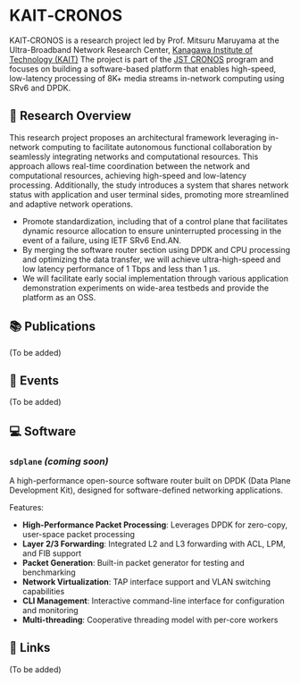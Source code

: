 # KAIT‑CRONOS

KAIT‑CRONOS is a research project led by Prof. Mitsuru Maruyama at the Ultra-Broadband Network Research Center, [Kanagawa Institute of Technology (KAIT)](https://www.kait.jp/)
The project is part of the [JST CRONOS](https://www.jst.go.jp/kisoken/cronos/overview/index.html) program and focuses on building a software-based platform that enables high-speed, low-latency processing of 8K+ media streams in-network computing using SRv6 and DPDK.

## 🧭 Research Overview

This research project proposes an architectural framework leveraging in-network computing to facilitate autonomous functional collaboration by seamlessly integrating networks and computational resources. 
This approach allows real-time coordination between the network and computational resources, achieving high-speed and low-latency processing. Additionally, the study introduces a system that shares network status with application and user terminal sides, promoting more streamlined and adaptive network operations.

- Promote standardization, including that of a control plane that facilitates dynamic resource allocation to ensure uninterrupted processing in the event of a failure, using IETF SRv6 End.AN.
- By merging the software router section using DPDK and CPU processing and optimizing the data transfer, we will achieve ultra-high-speed and low latency performance of 1 Tbps and less than 1 μs.
- We will facilitate early social implementation through various application demonstration experiments on wide-area testbeds and provide the platform as an OSS.

## 📚 Publications

(To be added)

## 📅 Events

(To be added)

## 💻 Software

### `sdplane` *(coming soon)*  
A high-performance open-source software router built on DPDK (Data Plane Development Kit), designed for software-defined networking applications.

Features:
- **High-Performance Packet Processing**: Leverages DPDK for zero-copy, user-space packet processing
- **Layer 2/3 Forwarding**: Integrated L2 and L3 forwarding with ACL, LPM, and FIB support
- **Packet Generation**: Built-in packet generator for testing and benchmarking
- **Network Virtualization**: TAP interface support and VLAN switching capabilities
- **CLI Management**: Interactive command-line interface for configuration and monitoring
- **Multi-threading**: Cooperative threading model with per-core workers

## 🔗 Links

(To be added)
